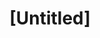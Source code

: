---
pid: CH234
title: "[Untitled]"
location_transcription: 
zipcode: 
outside_phl: 
neighborhood: 
age: '66'
age_range: 60-69
instagram: 
image_file_name: CH_234.jpg
proposal_transcription: |-
  Oeuvre d'un artiste ingénieux. original! c'est tres bien!

  Artwork of an ingenious artist. Original! It is very good!
topic: Art
topic_summary: '0'
type: Other No Form
keywords_other: French
credit: Barllis Liunel
image_labels: 
twitter: 
facebook: 
permalink: "/monuments/ch234/"
layout: item-page
---